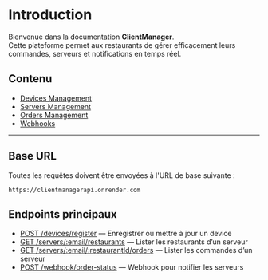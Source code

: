 # Introduction

Bienvenue dans la documentation **ClientManager**.  
Cette plateforme permet aux restaurants de gérer efficacement leurs commandes, serveurs et notifications en temps réel.

## Contenu

- [Devices Management](./devices)
- [Servers Management](./servers)
- [Orders Management](./orders)
- [Webhooks](./webhooks)
---

## Base URL
Toutes les requêtes doivent être envoyées à l'URL de base suivante :

```
https://clientmanagerapi.onrender.com
```

## Endpoints principaux

- [POST /devices/register](./devices.md) — Enregistrer ou mettre à jour un device  
- [GET /servers/:email/restaurants](./servers.md) — Lister les restaurants d’un serveur  
- [GET /servers/:email/:restaurantId/orders](./orders.md) — Lister les commandes d’un serveur  
- [POST /webhook/order-status](./webhooks.md) — Webhook pour notifier les serveurs
